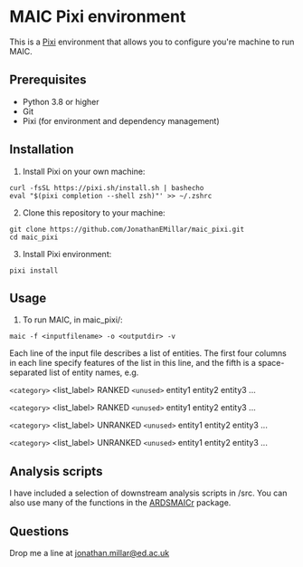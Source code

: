 # MAIC Pixi environment

This is a [Pixi](https://pixi.sh) environment that allows you to configure you're machine to run MAIC.

## Prerequisites

* Python 3.8 or higher
* Git
* Pixi (for environment and dependency management)

## Installation

1. Install Pixi on your own machine:

```
curl -fsSL https://pixi.sh/install.sh | bashecho
eval "$(pixi completion --shell zsh)"' >> ~/.zshrc
```

2. Clone this repository to your machine:

```
git clone https://github.com/JonathanEMillar/maic_pixi.git
cd maic_pixi
```

3. Install Pixi environment:

```
pixi install
```

## Usage

1. To run MAIC, in maic_pixi/:

```
maic -f <inputfilename> -o <outputdir> -v
```

Each line of the input file describes a list of entities. The first four columns in each line specify features of the list in this line, and the fifth is a space-separated list of entity names, e.g.

`<category>` <list_label> RANKED `<unused>` entity1 entity2 entity3 ...

`<category>` <list_label> RANKED `<unused>` entity1 entity2 entity3 ...

`<category>` <list_label> UNRANKED `<unused>` entity1 entity2 entity3 ...

`<category>` <list_label> UNRANKED `<unused>` entity1 entity2 entity3 ...

## Analysis scripts

I have included a selection of downstream analysis scripts in /src. You can also use many of the functions in the [ARDSMAICr](https://github.com/baillielab/ardsmaicr) package. 

## Questions

Drop me a line at <jonathan.millar@ed.ac.uk>
